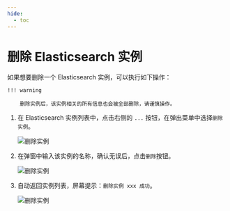 ```yaml
---
hide:
  - toc
---
```


# 删除 Elasticsearch 实例

如果想要删除一个 Elasticsearch 实例，可以执行如下操作：

    !!! warning

        删除实例后，该实例相关的所有信息也会被全部删除，请谨慎操作。

1. 在 Elasticsearch 实例列表中，点击右侧的 `...` 按钮，在弹出菜单中选择`删除实例`。

    ![删除实例](https://docs.daocloud.io/daocloud-docs-images/docs/middleware/elasticsearch/images/delete01.png)

2. 在弹窗中输入该实例的名称，确认无误后，点击`删除`按钮。

    ![删除实例](https://docs.daocloud.io/daocloud-docs-images/docs/middleware/elasticsearch/images/delete03.png)

3. 自动返回实例列表，屏幕提示：`删除实例 xxx 成功`。

    ![删除实例](https://docs.daocloud.io/daocloud-docs-images/docs/middleware/elasticsearch/images/delete04.png)
